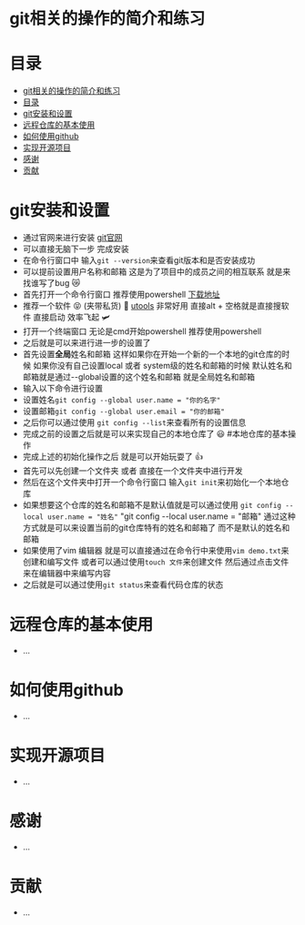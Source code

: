 # git相关的操作的简介和练习
# 目录
- [git相关的操作的简介和练习](#git相关的操作的简介和练习)
- [目录](#目录)
- [git安装和设置](#git安装和设置)
- [远程仓库的基本使用](#远程仓库的基本使用)
- [如何使用github](#如何使用github)
- [实现开源项目](#实现开源项目)
- [感谢](#感谢)
- [贡献](#贡献)
# git安装和设置
* 通过官网来进行安装 [git官网](https://www.git.com)
* 可以直接无脑下一步 完成安装
* 在命令行窗口中 输入`git --version`来查看git版本和是否安装成功
* 可以提前设置用户名称和邮箱 这是为了项目中的成员之间的相互联系 就是来找谁写了bug 😿
* 首先打开一个命令行窗口 推荐使用powershell [下载地址](https://www.powershellgallery.com/)
* 推荐一个软件 😝 (夹带私货) 🫡 [utools](https://www.u.tools/) 非常好用 直接alt + 空格就是直接搜软件 直接启动 效率飞起 🛩️
* 打开一个终端窗口 无论是cmd开始powershell 推荐使用powershell 
* 之后就是可以来进行进一步的设置了 
* 首先设置**全局**姓名和邮箱 这样如果你在开始一个新的一个本地的git仓库的时候 如果你没有自己设置local 或者 system级的姓名和邮箱的时候 默认姓名和邮箱就是通过--global设置的这个姓名和邮箱 就是全局姓名和邮箱
* 输入以下命令进行设置
* 设置姓名`git config --global user.name = "你的名字"`
* 设置邮箱`git config --global user.email = "你的邮箱"`
* 之后你可以通过使用 `git config --list`来查看所有的设置信息
* 完成之前的设置之后就是可以来实现自己的本地仓库了 😃
#本地仓库的基本操作
* 完成上述的初始化操作之后 就是可以开始玩耍了 👍
* 首先可以先创建一个文件夹 或者 直接在一个文件夹中进行开发
* 然后在这个文件夹中打开一个命令行窗口 输入`git init`来初始化一个本地仓库
* 如果想要这个仓库的姓名和邮箱不是默认值就是可以通过使用 `git config --local user.name = "姓名"` "git config --local user.name = "邮箱" 通过这种方式就是可以来设置当前的git仓库特有的姓名和邮箱了 而不是默认的姓名和邮箱
* 如果使用了vim 编辑器 就是可以直接通过在命令行中来使用`vim demo.txt`来创建和编写文件 或者可以通过使用`touch 文件`来创建文件 然后通过点击文件来在编辑器中来编写内容 
* 之后就是可以通过使用`git status`来查看代码仓库的状态
# 远程仓库的基本使用
* ...
# 如何使用github
* ...
# 实现开源项目
* ...
# 感谢
* ...
# 贡献
* ...